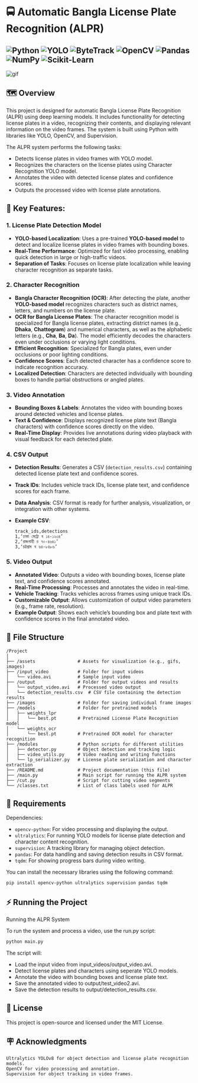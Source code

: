 # 🚍 Automatic Bangla License Plate Recognition (ALPR)


![Python](https://img.shields.io/badge/-Python-3776AB?logo=python&logoColor=white)
![YOLO](https://img.shields.io/badge/-YOLOv8-FF9900?logo=yolo&logoColor=white)
![ByteTrack](https://img.shields.io/badge/-ByteTrack-3776AB?logo=python&logoColor=white)
![OpenCV](https://img.shields.io/badge/-OpenCV-5C3EE8?logo=opencv&logoColor=white)
![Pandas](https://img.shields.io/badge/-Pandas-150458?logo=pandas&logoColor=white)
![NumPy](https://img.shields.io/badge/-NumPy-013243?logo=numpy&logoColor=white)
![Scikit-Learn](https://img.shields.io/badge/-Scikit--Learn-F7931E?logo=scikit-learn&logoColor=white)
---


![gif](assets/project-alpr.gif)


## 🗺️ Overview

This project is designed for automatic Bangla License Plate Recognition (ALPR) using deep learning models. It includes functionality for detecting license plates in a video, recognizing their contents, and displaying relevant information on the video frames. The system is built using Python with libraries like YOLO, OpenCV, and Supervision.

The ALPR system performs the following tasks:

- Detects license plates in video frames with YOLO model.
- Recognizes the characters on the license plates using Character Recognition YOLO model.
- Annotates the video with detected license plates and confidence scores.
- Outputs the processed video with license plate annotations.


## 🚀 Key Features:

### **1. License Plate Detection Model**
- **YOLO-based Localization**: Uses a pre-trained **YOLO-based model** to detect and localize license plates in video frames with bounding boxes.
- **Real-Time Performance**: Optimized for fast video processing, enabling quick detection in large or high-traffic videos.
- **Separation of Tasks**: Focuses on license plate localization while leaving character recognition as separate tasks.

### **2. Character Recognition**
- **Bangla Character Recognition (OCR)**: After detecting the plate, another **YOLO-based model** recognizes characters such as district names, letters, and numbers on the license plate.
- **OCR for Bangla License Plates**: The character recognition model is specialized for Bangla license plates, extracting district names (e.g., **Dhaka**, **Chattogram**) and numerical characters, as well as the alphabetic letters (e.g., **Cha**, **Ba**, **Da**). The model efficiently decodes the characters even under occlusions or varying light conditions.
- **Efficient Recognition**: Specialized for Bangla plates, even under occlusions or poor lighting conditions.
- **Confidence Scores**: Each detected character has a confidence score to indicate recognition accuracy.
- **Localized Detection**: Characters are detected individually with bounding boxes to handle partial obstructions or angled plates.

### **3. Video Annotation**
- **Bounding Boxes & Labels**: Annotates the video with bounding boxes around detected vehicles and license plates.
- **Text & Confidence**: Displays recognized license plate text (Bangla characters) with confidence scores directly on the video.
- **Real-Time Display**: Provides live annotations during video playback with visual feedback for each detected plate.

### **4. CSV Output**
- **Detection Results**: Generates a CSV (`detection_results.csv`) containing detected license plate text and confidence scores.
- **Track IDs**: Includes vehicle track IDs, license plate text, and confidence scores for each frame.
- **Data Analysis**: CSV format is ready for further analysis, visualization, or integration with other systems.
- **Example CSV**:

    ```
    track_ids,detections
    1,‘ঢাকা মেট্রো ব ১৪-১২৩৪’
    2,‘রাজশাহী চ ৭০-৪৬৪১’
    3,‘চট্টগ্রাম ব ৬৪-৮৪৮৬’
    ```

### **5. Video Output**
- **Annotated Video**: Outputs a video with bounding boxes, license plate text, and confidence scores annotated.
- **Real-Time Processing**: Processes and annotates the video in real-time.
- **Vehicle Tracking**: Tracks vehicles across frames using unique track IDs.
- **Customizable Output**: Allows customization of output video parameters (e.g., frame rate, resolution).
- **Example Output**: Shows each vehicle’s bounding box and plate text with confidence scores in the final annotated video.


## 📂 File Structure

```plaintext
/Project
│
├── /assets                # Assets for visualization (e.g., gifs, images)
├── /input_video           # Folder for input videos
│   └── video.avi          # Sample input video
├── /output                # Folder for output videos and results
│   └── output_video.avi   # Processed video output
│   └── detection_results.csv  # CSV file containing the detection results
├── /images                # Folder for saving individual frame images
├── /models                # Folder for pretrained models
│   ├── weights_lpr
│   │   └── best.pt        # Pretrained License Plate Recognition model
│   └── weights_ocr
│       └── best.pt        # Pretrained OCR model for character recognition
├── /modules               # Python scripts for different utilities
│   ├── detector.py        # Object detection and tracking logic
│   ├── video_utils.py     # Video reading and writing functions
│   └── lp_serializer.py   # License plate serialization and character extraction
├── /README.md             # Project documentation (this file)
├── /main.py               # Main script for running the ALPR system
├── /cut.py                # Script for cutting video segments
└── /classes.txt           # List of class labels used for ALPR
```


## 📌 Requirements

Dependencies:

- `opencv-python`: For video processing and displaying the output.
- `ultralytics`: For running YOLO models for license plate detection and character content recognition.
- `supervision`: A tracking library for managing object detection.
- `pandas`: For data handling and saving detection results in CSV format.
- `tqdm`: For showing progress bars during video writing.

You can install the necessary libraries using the following command:

```bash
pip install opencv-python ultralytics supervision pandas tqdm
```


## ⚡ Running the Project

Running the ALPR System

To run the system and process a video, use the run.py script:

```bash
python main.py
```

The script will:

- Load the input video from input_videos/output_video.avi.
- Detect license plates and characters using seperate YOLO models.
- Annotate the video with bounding boxes and license plate text.
- Save the annotated video to output/test_video2.avi.
- Save the detection results to output/detection_results.csv.



## 🧾 License

This project is open-source and licensed under the MIT License.



## 🪧 Acknowledgments

    Ultralytics YOLOv8 for object detection and license plate recognition models.
    OpenCV for video processing and annotation.
    Supervision for object tracking in video frames.